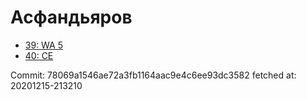 # Асфандьяров
- [39: WA 5](39.md)
- [40: CE](40.md)

Commit: 78069a1546ae72a3fb1164aac9e4c6ee93dc3582
 fetched at: 20201215-213210
